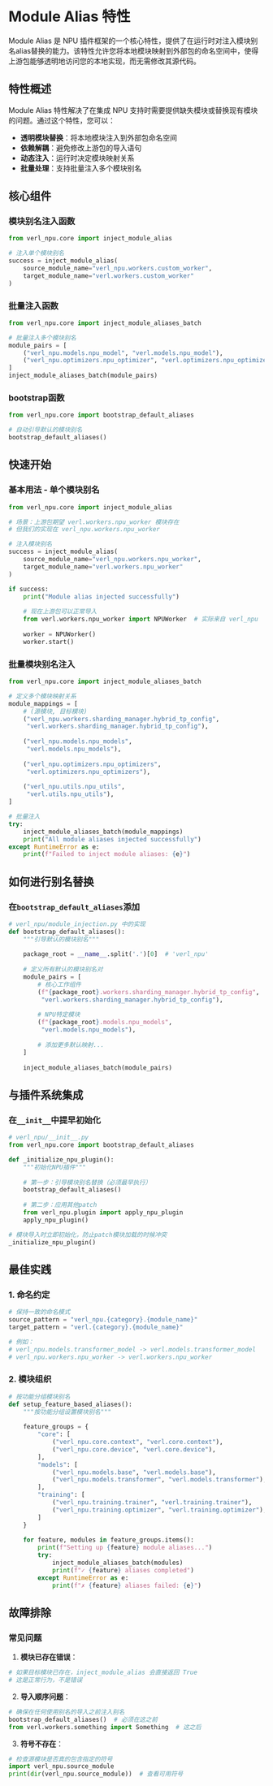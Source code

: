 # Module Alias 特性

Module Alias 是 NPU 插件框架的一个核心特性，提供了在运行时对注入模块别名alias替换的能力。该特性允许您将本地模块映射到外部包的命名空间中，使得上游包能够透明地访问您的本地实现，而无需修改其源代码。

## 特性概述

Module Alias 特性解决了在集成 NPU 支持时需要提供缺失模块或替换现有模块的问题。通过这个特性，您可以：

- **透明模块替换**：将本地模块注入到外部包命名空间
- **依赖解耦**：避免修改上游包的导入语句
- **动态注入**：运行时决定模块映射关系
- **批量处理**：支持批量注入多个模块别名

## 核心组件

### 模块别名注入函数

```python
from verl_npu.core import inject_module_alias

# 注入单个模块别名
success = inject_module_alias(
    source_module_name="verl_npu.workers.custom_worker",
    target_module_name="verl.workers.custom_worker"
)
```

### 批量注入函数

```python
from verl_npu.core import inject_module_aliases_batch

# 批量注入多个模块别名
module_pairs = [
    ("verl_npu.models.npu_model", "verl.models.npu_model"),
    ("verl_npu.optimizers.npu_optimizer", "verl.optimizers.npu_optimizer"),
]
inject_module_aliases_batch(module_pairs)
```

### bootstrap函数

```python
from verl_npu.core import bootstrap_default_aliases

# 自动引导默认的模块别名
bootstrap_default_aliases()
```

## 快速开始

### 基本用法 - 单个模块别名

```python
from verl_npu.core import inject_module_alias

# 场景：上游包期望 verl.workers.npu_worker 模块存在
# 但我们的实现在 verl_npu.workers.npu_worker

# 注入模块别名
success = inject_module_alias(
    source_module_name="verl_npu.workers.npu_worker",
    target_module_name="verl.workers.npu_worker"
)

if success:
    print("Module alias injected successfully")
    
    # 现在上游包可以正常导入
    from verl.workers.npu_worker import NPUWorker  # 实际来自 verl_npu
    
    worker = NPUWorker()
    worker.start()
```

### 批量模块别名注入

```python
from verl_npu.core import inject_module_aliases_batch

# 定义多个模块映射关系
module_mappings = [
    # (源模块, 目标模块)
    ("verl_npu.workers.sharding_manager.hybrid_tp_config", 
     "verl.workers.sharding_manager.hybrid_tp_config"),
    
    ("verl_npu.models.npu_models", 
     "verl.models.npu_models"),
     
    ("verl_npu.optimizers.npu_optimizers", 
     "verl.optimizers.npu_optimizers"),
     
    ("verl_npu.utils.npu_utils", 
     "verl.utils.npu_utils"),
]

# 批量注入
try:
    inject_module_aliases_batch(module_mappings)
    print("All module aliases injected successfully")
except RuntimeError as e:
    print(f"Failed to inject module aliases: {e}")
```

## 如何进行别名替换

### 在`bootstrap_default_aliases`添加

```python
# verl_npu/module_injection.py 中的实现
def bootstrap_default_aliases():
    """引导默认的模块别名"""
    
    package_root = __name__.split('.')[0]  # 'verl_npu'
    
    # 定义所有默认的模块别名对
    module_pairs = [
        # 核心工作组件
        (f"{package_root}.workers.sharding_manager.hybrid_tp_config", 
         "verl.workers.sharding_manager.hybrid_tp_config"),
        
        # NPU特定模块
        (f"{package_root}.models.npu_models",
         "verl.models.npu_models"),
         
        # 添加更多默认映射...
    ]
    
    inject_module_aliases_batch(module_pairs)
```

## 与插件系统集成

### 在`__init__`中提早初始化

```python
# verl_npu/__init__.py
from verl_npu.core import bootstrap_default_aliases

def _initialize_npu_plugin():
    """初始化NPU插件"""
    
    # 第一步：引导模块别名替换（必须最早执行）
    bootstrap_default_aliases()
    
    # 第二步：应用其他patch
    from verl_npu.plugin import apply_npu_plugin
    apply_npu_plugin()

# 模块导入时立即初始化，防止patch模块加载的时候冲突
_initialize_npu_plugin()
```

## 最佳实践

### 1. 命名约定

```python
# 保持一致的命名模式
source_pattern = "verl_npu.{category}.{module_name}"
target_pattern = "verl.{category}.{module_name}"

# 例如：
# verl_npu.models.transformer_model -> verl.models.transformer_model
# verl_npu.workers.npu_worker -> verl.workers.npu_worker
```

### 2. 模块组织

```python
# 按功能分组模块别名
def setup_feature_based_aliases():
    """按功能分组设置模块别名"""
    
    feature_groups = {
        "core": [
            ("verl_npu.core.context", "verl.core.context"),
            ("verl_npu.core.device", "verl.core.device"),
        ],
        "models": [
            ("verl_npu.models.base", "verl.models.base"),
            ("verl_npu.models.transformer", "verl.models.transformer"),
        ],
        "training": [
            ("verl_npu.training.trainer", "verl.training.trainer"),
            ("verl_npu.training.optimizer", "verl.training.optimizer"),
        ]
    }
    
    for feature, modules in feature_groups.items():
        print(f"Setting up {feature} module aliases...")
        try:
            inject_module_aliases_batch(modules)
            print(f"✓ {feature} aliases completed")
        except RuntimeError as e:
            print(f"✗ {feature} aliases failed: {e}")
```

## 故障排除

### 常见问题

1. **模块已存在错误**：
```python
# 如果目标模块已存在，inject_module_alias 会直接返回 True
# 这是正常行为，不是错误
```

2. **导入顺序问题**：
```python
# 确保在任何使用别名的导入之前注入别名
bootstrap_default_aliases()  # 必须在这之前
from verl.workers.something import Something  # 这之后
```

3. **符号不存在**：
```python
# 检查源模块是否真的包含指定的符号
import verl_npu.source_module
print(dir(verl_npu.source_module))  # 查看可用符号
```
